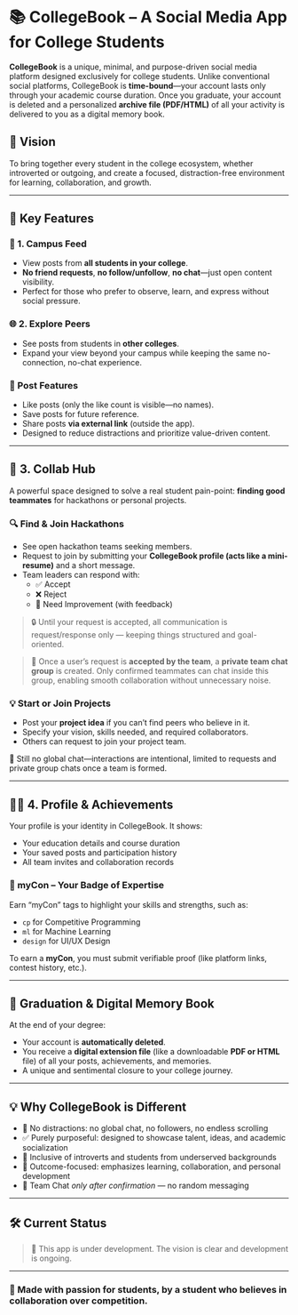 # 📚 CollegeBook – A Social Media App for College Students

**CollegeBook** is a unique, minimal, and purpose-driven social media platform designed exclusively for college students. Unlike conventional social platforms, CollegeBook is **time-bound**—your account lasts only through your academic course duration. Once you graduate, your account is deleted and a personalized **archive file (PDF/HTML)** of all your activity is delivered to you as a digital memory book.

## 🚀 Vision

To bring together every student in the college ecosystem, whether introverted or outgoing, and create a focused, distraction-free environment for learning, collaboration, and growth.

---

## 📲 Key Features

### 🏫 1. Campus Feed
- View posts from **all students in your college**.
- **No friend requests**, **no follow/unfollow**, **no chat**—just open content visibility.
- Perfect for those who prefer to observe, learn, and express without social pressure.

### 🌐 2. Explore Peers
- See posts from students in **other colleges**.
- Expand your view beyond your campus while keeping the same no-connection, no-chat experience.

### 🔖 Post Features
- Like posts (only the like count is visible—no names).
- Save posts for future reference.
- Share posts **via external link** (outside the app).
- Designed to reduce distractions and prioritize value-driven content.

---

## 🤝 3. Collab Hub

A powerful space designed to solve a real student pain-point: **finding good teammates** for hackathons or personal projects.

### 🔍 Find & Join Hackathons
- See open hackathon teams seeking members.
- Request to join by submitting your **CollegeBook profile (acts like a mini-resume)** and a short message.
- Team leaders can respond with:
  - ✅ Accept
  - ❌ Reject
  - 🔧 Need Improvement (with feedback)

> 🔒 Until your request is accepted, all communication is request/response only — keeping things structured and goal-oriented.

> 💬 Once a user’s request is **accepted by the team**, a **private team chat group** is created. Only confirmed teammates can chat inside this group, enabling smooth collaboration without unnecessary noise.

### 💡 Start or Join Projects
- Post your **project idea** if you can’t find peers who believe in it.
- Specify your vision, skills needed, and required collaborators.
- Others can request to join your project team.

💬 Still no global chat—interactions are intentional, limited to requests and private group chats once a team is formed.

---

## 🙋‍♂️ 4. Profile & Achievements

Your profile is your identity in CollegeBook. It shows:
- Your education details and course duration
- Your saved posts and participation history
- All team invites and collaboration records

### 🏅 myCon – Your Badge of Expertise
Earn “myCon” tags to highlight your skills and strengths, such as:
- `cp` for Competitive Programming
- `ml` for Machine Learning
- `design` for UI/UX Design

To earn a **myCon**, you must submit verifiable proof (like platform links, contest history, etc.).

---

## 🧾 Graduation & Digital Memory Book

At the end of your degree:
- Your account is **automatically deleted**.
- You receive a **digital extension file** (like a downloadable **PDF or HTML** file) of all your posts, achievements, and memories.
- A unique and sentimental closure to your college journey.

---

## 💡 Why CollegeBook is Different

- 🚫 No distractions: no global chat, no followers, no endless scrolling
- ✅ Purely purposeful: designed to showcase talent, ideas, and academic socialization
- 💌 Inclusive of introverts and students from underserved backgrounds
- 🎯 Outcome-focused: emphasizes learning, collaboration, and personal development
- 💬 Team Chat *only after confirmation* — no random messaging

---


## 🛠️ Current Status

> 🚧 This app is under development. The vision is clear and development is ongoing.

---


### 🙌 Made with passion for students, by a student who believes in collaboration over competition.